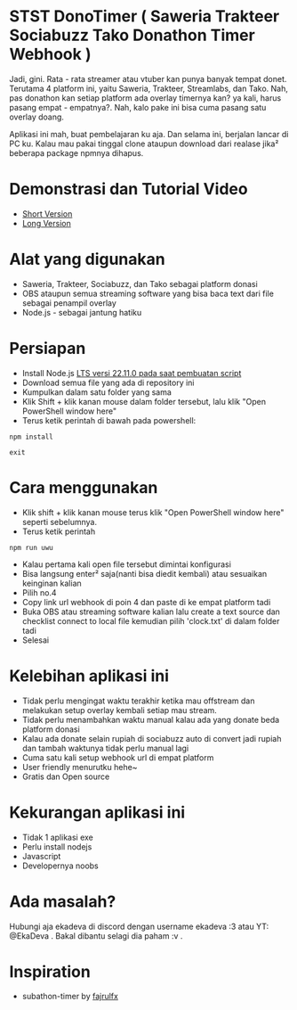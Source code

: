 # STST DonoTimer ( Saweria Trakteer Sociabuzz Tako Donathon Timer Webhook )

Jadi, gini. Rata - rata streamer atau vtuber kan punya banyak tempat donet. Terutama 4 platform ini, yaitu Saweria, Trakteer, Streamlabs, dan Tako. Nah, pas donathon kan setiap platform ada overlay timernya kan? ya kali, harus pasang empat - empatnya?. Nah, kalo pake ini bisa cuma pasang satu overlay doang.

Aplikasi ini mah, buat pembelajaran ku aja. Dan selama ini, berjalan lancar di PC ku. Kalau mau pakai tinggal clone ataupun download dari realase jika² beberapa package npmnya dihapus.

# Demonstrasi dan Tutorial Video
- [Short Version](https://youtube.com/)
- [Long Version](https://youtube.com/)

# Alat yang digunakan
- Saweria, Trakteer, Sociabuzz, dan Tako sebagai platform donasi
- OBS ataupun semua streaming software yang bisa baca text dari file sebagai penampil overlay
- Node.js - sebagai jantung hatiku

# Persiapan
- Install Node.js [LTS versi 22.11.0 pada saat pembuatan script ](https://nodejs.org/en/download/prebuilt-installer)
- Download semua file yang ada di repository ini
- Kumpulkan dalam satu folder yang sama
- Klik Shift + klik kanan mouse dalam folder tersebut, lalu klik "Open PowerShell window here" 
- Terus ketik perintah di bawah pada powershell:
```
npm install

exit
````

# Cara menggunakan
- Klik shift + klik kanan mouse terus klik "Open PowerShell window here" seperti sebelumnya.
- Terus ketik perintah
```
npm run uwu
```
- Kalau pertama kali open file tersebut dimintai konfigurasi
- Bisa langsung enter² saja(nanti bisa diedit kembali) atau sesuaikan keinginan kalian
- Pilih no.4
- Copy link url webhook di poin 4 dan paste di ke empat platform tadi
- Buka OBS atau streaming software kalian lalu create a text source dan checklist connect to local file kemudian pilih 'clock.txt' di dalam folder tadi
- Selesai

# Kelebihan aplikasi ini
- Tidak perlu mengingat waktu terakhir ketika mau offstream dan melakukan setup overlay kembali setiap mau stream.
- Tidak perlu menambahkan waktu manual kalau ada yang donate beda platform donasi
- Kalau ada donate selain rupiah di sociabuzz auto di convert jadi rupiah dan tambah waktunya tidak perlu manual lagi
- Cuma satu kali setup webhook url di empat platform
- User friendly menurutku hehe~
- Gratis dan Open source

# Kekurangan aplikasi ini
- Tidak 1 aplikasi exe
- Perlu install nodejs
- Javascript
- Developernya noobs

# Ada masalah?
Hubungi aja ekadeva di discord dengan username ekadeva :3 atau YT: @EkaDeva . Bakal dibantu selagi dia paham :v .

# Inspiration
- subathon-timer by [fajrulfx](https://github.com/fajrulfx/subathon-timer/)